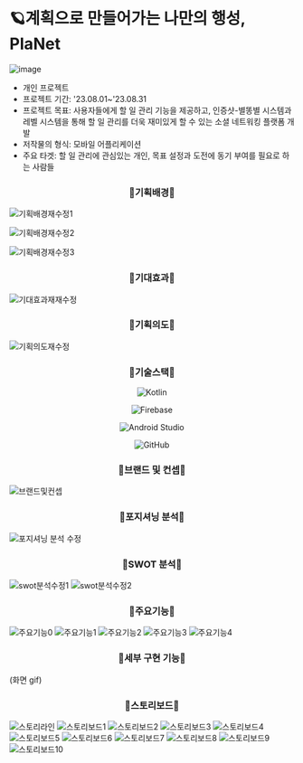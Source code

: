 
# 🪐계획으로 만들어가는 나만의 행성, PlaNet

![image](https://github.com/tongueEye/PlaNet/assets/109783402/01b98bf1-0ba8-4986-b4a9-bd35169dbe4e)
* 개인 프로젝트
* 프로젝트 기간: '23.08.01~'23.08.31
* 프로젝트 목표: 사용자들에게 할 일 관리 기능을 제공하고, 인증샷-별똥별 시스템과 레벨 시스템을 통해 할 일 관리를 더욱 재미있게 할 수 있는 소셜 네트워킹 플랫폼 개발
* 저작물의 형식: 모바일 어플리케이션
* 주요 타겟: 할 일 관리에 관심있는 개인, 목표 설정과 도전에 동기 부여를 필요로 하는 사람들


<div align="center">
  <h3>🌟기획배경🌟</h3> 
</div>

![기획배경재수정1](https://github.com/tongueEye/PlaNet/assets/109783402/cc52b37a-3cf5-4318-ba0a-399fb4b35a1a)

![기획배경재수정2](https://github.com/tongueEye/PlaNet/assets/109783402/f04e929d-e41f-4c7f-83bd-84530c366c0a)

![기획배경재수정3](https://github.com/tongueEye/PlaNet/assets/109783402/b72d5943-474c-4751-916c-0514c8a9d438)


<div align="center">
  <h3>🌟기대효과🌟</h3> 
</div>

![기대효과재재수정](https://github.com/tongueEye/PlaNet/assets/109783402/d8847d6c-8518-49ba-86c1-979d50575124)

<div align="center">
  <h3>🌟기획의도🌟</h3> 
</div>

![기획의도재수정](https://github.com/tongueEye/PlaNet/assets/109783402/136931c3-8536-4297-91c9-512b0e44c89a)

<div align="center">
  <h3>🌟기술스택🌟</h3> 
</div>

<div align="center">
  
  ![Kotlin](https://img.shields.io/badge/Kotlin-007396?style=for-the-badge&logo=kotlin&logoColor=white)
  
  ![Firebase](https://img.shields.io/badge/Firebase-FFCA28?style=for-the-badge&logo=firebase&logoColor=black)
  
  ![Android Studio](https://img.shields.io/badge/Android_Studio-3DDC84?style=for-the-badge&logo=android-studio&logoColor=white)
  
  ![GitHub](https://img.shields.io/badge/GitHub-181717?style=for-the-badge&logo=github&logoColor=white)
  
</div>


<div align="center">
  <h3>🌟브랜드 및 컨셉🌟</h3> 
</div>

![브랜드및컨셉](https://github.com/tongueEye/PlaNet/assets/109783402/789c2d02-b2a2-4afe-8940-25732ab41b07)

<div align="center">
  <h3>🌟포지셔닝 분석🌟</h3> 
</div>

![포지셔닝 분석 수정](https://github.com/tongueEye/PlaNet/assets/109783402/9e4071f1-0c64-4375-af61-97d2a4e96e6d)

<div align="center">
  <h3>🌟SWOT 분석🌟</h3> 
</div>

![swot분석수정1](https://github.com/tongueEye/PlaNet/assets/109783402/1aca52b5-2754-4859-952e-740cd2cc9d95)
![swot분석수정2](https://github.com/tongueEye/PlaNet/assets/109783402/1a01caff-db11-43b2-8e5d-8ada3996923d)

<div align="center">
  <h3>🌟주요기능🌟</h3> 
</div>

![주요기능0](https://github.com/tongueEye/PlaNet/assets/109783402/1b6f0d88-145e-463b-9515-fbbff4aaedc4)
![주요기능1](https://github.com/tongueEye/PlaNet/assets/109783402/8e0c2421-79db-4d03-9985-e75bf7dd9e62)
![주요기능2](https://github.com/tongueEye/PlaNet/assets/109783402/64961200-0b21-467c-9625-d1a15dd72381)
![주요기능3](https://github.com/tongueEye/PlaNet/assets/109783402/8920d4b2-df03-4f98-96cd-255ee6c774dd)
![주요기능4](https://github.com/tongueEye/PlaNet/assets/109783402/f048a15b-ec58-4d6f-97a0-91648bff6e4e)

<div align="center">
  <h3>🌟세부 구현 기능🌟</h3> 
</div>

(화면 gif)

<div align="center">
  <h3>🌟스토리보드🌟</h3> 
</div>

![스토리라인](https://github.com/tongueEye/PlaNet/assets/109783402/26ef0c18-1a12-4743-8aa2-58907d8467ab)
![스토리보드1](https://github.com/tongueEye/PlaNet/assets/109783402/7d7e8413-0baf-4ab7-9ce3-59025e90fc80)
![스토리보드2](https://github.com/tongueEye/PlaNet/assets/109783402/e5447b08-00d0-4d38-8af1-4106f9269749)
![스토리보드3](https://github.com/tongueEye/PlaNet/assets/109783402/d88a7568-6aee-421a-ac15-6a146f0e6048)
![스토리보드4](https://github.com/tongueEye/PlaNet/assets/109783402/1a8a076e-8e9a-4873-8ee7-4521b4982b5c)
![스토리보드5](https://github.com/tongueEye/PlaNet/assets/109783402/519caff8-f84b-41f6-be45-3ffcd42709c5)
![스토리보드6](https://github.com/tongueEye/PlaNet/assets/109783402/3d0e0896-0113-46c1-b6df-ef79e9eb2276)
![스토리보드7](https://github.com/tongueEye/PlaNet/assets/109783402/a95aba8a-8148-481f-8c36-8ea283c28aa9)
![스토리보드8](https://github.com/tongueEye/PlaNet/assets/109783402/0d4212d8-1505-4e02-a232-d7aeab33cdcb)
![스토리보드9](https://github.com/tongueEye/PlaNet/assets/109783402/c2372ea6-9010-44ea-81ed-f2c0445b07a0)
![스토리보드10](https://github.com/tongueEye/PlaNet/assets/109783402/ded2452a-6236-4c65-a404-d4e5d78a7245)

